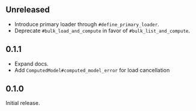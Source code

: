 ## Unreleased

- Introduce primary loader through `#define_primary_loader`.
- Deprecate `#bulk_load_and_compute` in favor of `#bulk_list_and_compute`.

## 0.1.1

- Expand docs.
- Add `ComputedModel#computed_model_error` for load cancellation

## 0.1.0

Initial release.

